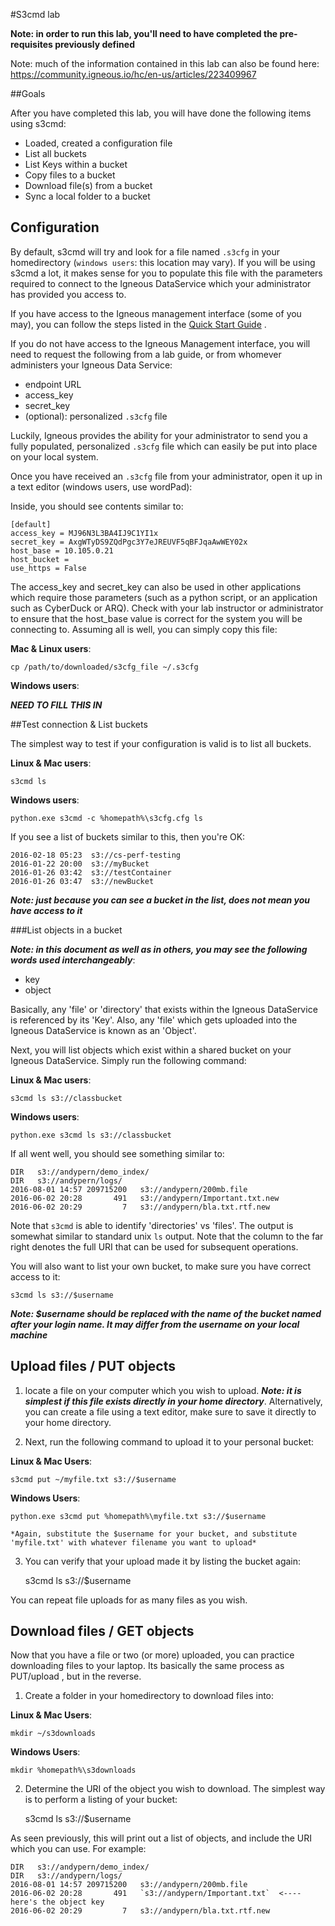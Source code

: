 #S3cmd lab

**Note: in order to run this lab, you'll need to have completed the pre-requisites previously defined**

Note: much of the information contained in this lab can also be found here: https://community.igneous.io/hc/en-us/articles/223409967


##Goals

After you have completed this lab, you will have done the following items using s3cmd:

* Loaded, created a configuration file
* List all buckets
* List Keys within a bucket
* Copy files to a bucket
* Download file(s) from a bucket
* Sync a local folder to a bucket


## Configuration

By default, s3cmd will try and look for a file named `.s3cfg` in your homedirectory (`windows users`: this location may vary).  If you will be using s3cmd a lot, it makes sense for you to populate this file with the parameters required to connect to the Igneous DataService which your administrator has provided you access to.  

If you have access to the Igneous management interface (some of you may), you can follow the steps listed in the [Quick Start Guide](https://community.igneous.io/hc/en-us/articles/223443448) .  

If you do not have access to the Igneous Management interface, you will need to request the following from a lab guide, or from whomever administers your Igneous Data Service:

* endpoint URL
* access_key
* secret_key
* (optional): personalized `.s3cfg` file

Luckily, Igneous provides the ability for your administrator to send you a fully populated, personalized `.s3cfg` file which can easily be put into place on your local system.

Once you have received an `.s3cfg` file from your administrator, open it up in a text editor (windows users, use wordPad):

Inside, you should see contents similar to:

    [default]
    access_key = MJ96N3L3BA4IJ9C1YI1x
    secret_key = AxgWTyDS9ZQdPgc3Y7eJREUVF5qBFJqaAwWEY02x
    host_base = 10.105.0.21
    host_bucket =
    use_https = False

The access_key and secret_key can also be used in other applications which require those parameters (such as a python script, or an application such as CyberDuck or ARQ).  Check with your lab instructor or administrator to ensure that the host_base value is correct for the system you will be connecting to.  Assuming all is well, you can simply copy this file:

**Mac & Linux users**:

    cp /path/to/downloaded/s3cfg_file ~/.s3cfg

**Windows users**:

***NEED TO FILL THIS IN***


##Test connection & List buckets

The simplest way to test if your configuration is valid is to list all buckets.  

**Linux & Mac users**:

    s3cmd ls

**Windows users**:

    python.exe s3cmd -c %homepath%\s3cfg.cfg ls

If you see a list of buckets similar to this, then you're OK:

    2016-02-18 05:23  s3://cs-perf-testing
    2016-01-22 20:00  s3://myBucket
    2016-01-26 03:42  s3://testContainer
    2016-01-26 03:47  s3://newBucket


***Note: just because you can see a bucket in the list, does not mean you have access to it***

###List objects in a bucket

***Note: in this document as well as in others, you may see the following words used interchangeably***:
* key
* object

Basically, any 'file' or 'directory' that exists within the Igneous DataService is referenced by its 'Key'.  Also, any 'file' which gets uploaded into the Igneous DataService is known as an 'Object'.

Next, you will list objects which exist within a shared bucket on your Igneous DataService.  Simply run the following command:

**Linux & Mac users**:

    s3cmd ls s3://classbucket

**Windows users**:

    python.exe s3cmd ls s3://classbucket

If all went well, you should see something similar to:

    DIR   s3://andypern/demo_index/
    DIR   s3://andypern/logs/
    2016-08-01 14:57 209715200   s3://andypern/200mb.file
    2016-06-02 20:28       491   s3://andypern/Important.txt.new
    2016-06-02 20:29         7   s3://andypern/bla.txt.rtf.new

Note that `s3cmd` is able to identify 'directories' vs 'files'.  The output is somewhat similar to standard unix `ls` output.  Note that the column to the far right denotes the full URI that can be used for subsequent operations.

You will also want to list your own bucket, to make sure you have correct access to it:

    s3cmd ls s3://$username

***Note: $username should be replaced with the name of the bucket named after your login name.  It may differ from the username on your local machine***



## Upload files / PUT objects

1.  locate a file on your computer which you wish to upload.  ***Note: it is simplest if this file exists directly in your home directory***.  Alternatively, you can create a file using a text editor, make sure to save it directly to your home directory.

2.  Next, run the following command to upload it to your personal bucket:

**Linux & Mac Users**:

    s3cmd put ~/myfile.txt s3://$username

**Windows Users**:

    python.exe s3cmd put %homepath%\myfile.txt s3://$username

    *Again, substitute the $username for your bucket, and substitute 'myfile.txt' with whatever filename you want to upload*

3.  You can verify that your upload made it by listing the bucket again:

    s3cmd ls s3://$username

You can repeat file uploads for as many files as you wish.

## Download files / GET objects

Now that you have a file or two (or more) uploaded, you can practice downloading files to your laptop.  Its basically the same process as PUT/upload , but in the reverse.

1.  Create a folder in your homedirectory to download files into:

**Linux & Mac Users**:

    mkdir ~/s3downloads
**Windows Users**:

    mkdir %homepath%\s3downloads

2.  Determine the URI of the object you wish to download.  The simplest way is to perform a listing of your bucket:

    s3cmd ls s3://$username

As seen previously, this will print out a list of objects, and include the URI which you can use.  For example:

    DIR   s3://andypern/demo_index/
    DIR   s3://andypern/logs/
    2016-08-01 14:57 209715200   s3://andypern/200mb.file
    2016-06-02 20:28       491   `s3://andypern/Important.txt`  <----here's the object key
    2016-06-02 20:29         7   s3://andypern/bla.txt.rtf.new  

    
